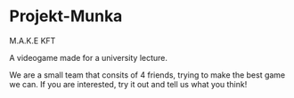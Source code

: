 # Projekt-Munka
M.A.K.E KFT

A videogame made for a university lecture.

We are a small team that consits of 4 friends, trying to make the best game we can.
If you are interested, try it out and tell us what you think!
